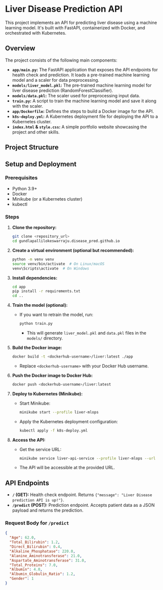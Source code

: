 # Liver Disease Prediction API

This project implements an API for predicting liver disease using a machine learning model. It's built with FastAPI, containerized with Docker, and orchestrated with Kubernetes.

## Overview

The project consists of the following main components:

*   **`app/main.py`:** The FastAPI application that exposes the API endpoints for health check and prediction. It loads a pre-trained machine learning model and a scaler for data preprocessing.
*   **`models/liver_model.pkl`:** The pre-trained machine learning model for liver disease prediction (RandomForestClassifier).
*   **`models/data.pkl`:** The scaler used for preprocessing input data.
*   **`train.py`:** A script to train the machine learning model and save it along with the scaler.
*   **`app/Dockerfile`:** Defines the steps to build a Docker image for the API.
*   **`k8s-deploy.yml`:** A Kubernetes deployment file for deploying the API to a Kubernetes cluster.
*   **`index.html` & `style.css`:** A simple portfolio website showcasing the project and other skills.

## Project Structure


## Setup and Deployment

### Prerequisites

*   Python 3.9+
*   Docker
*   Minikube (or a Kubernetes cluster)
*   kubectl

### Steps

1.  **Clone the repository:**

    ```bash
    git clone <repository_url>
    cd gundlapallilokeswarraju.disease_pred.github.io
    ```

2.  **Create a virtual environment (optional but recommended):**

    ```bash
    python -m venv venv
    source venv/bin/activate  # On Linux/macOS
    venv\Scripts\activate  # On Windows
    ```

3.  **Install dependencies:**

    ```bash
    cd app
    pip install -r requirements.txt
    cd ..
    ```

4.  **Train the model (optional):**

    *   If you want to retrain the model, run:

        ```bash
        python train.py
        ```

        *   This will generate `liver_model.pkl` and `data.pkl` files in the `models/` directory.

5.  **Build the Docker image:**

    ```bash
    docker build -t <dockerhub-username>/liver:latest ./app
    ```

    *   Replace `<dockerhub-username>` with your Docker Hub username.

6.  **Push the Docker image to Docker Hub:**

    ```bash
    docker push <dockerhub-username>/liver:latest
    ```

7.  **Deploy to Kubernetes (Minikube):**

    *   Start Minikube:

        ```bash
        minikube start --profile liver-mlops
        ```

    *   Apply the Kubernetes deployment configuration:

        ```bash
        kubectl apply -f k8s-deploy.yml
        ```

8.  **Access the API:**

    *   Get the service URL:

        ```bash
        minikube service liver-api-service --profile liver-mlops --url
        ```

    *   The API will be accessible at the provided URL.

## API Endpoints

*   **`/` (GET):** Health check endpoint. Returns 
`{"message": "Liver Disease prediction API is up!"}`.
*   **`/predict` (POST):** Prediction endpoint. Accepts patient data as a JSON payload and returns the prediction.

### Request Body for `/predict`

```json
{
  "Age": 62.0,
  "Total_Bilirubin": 1.2,
  "Direct_Bilirubin": 0.4,
  "Alkaline_Phosphatase": 220.0,
  "Alanine_Aminotransferase": 21.0,
  "Aspartate_Aminotransferase": 31.0,
  "Total_Proteins": 7.0,
  "Albumin": 4.0,
  "Albumin_Globulin_Ratio": 1.2,
  "Gender": 1
}